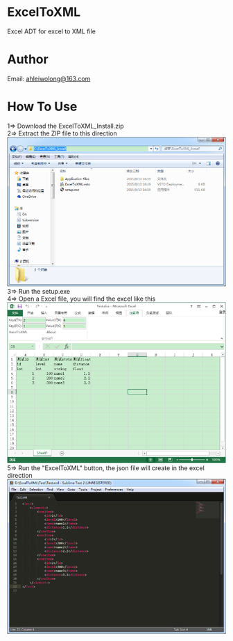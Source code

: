 # ExcelToXML
Excel ADT for excel to XML file
# Author
Email: ahleiwolong@163.com


# How To Use  
1=> Download the ExcelToXML_Install.zip  
2=> Extract the ZIP file to this direction  
![](https://github.com/onelei/ExcelToXML/blob/master/ImgCache/mulu.png)  
3=> Run the setup.exe  
4=> Open a Excel file, you will find the excel like this  
![](https://github.com/onelei/ExcelToXML/blob/master/ImgCache/testExcel.png)  
5=> Run the "ExcelToXML" button, the json file will create in the excel direction  
![](https://github.com/onelei/ExcelToXML/blob/master/ImgCache/testXml.png)
